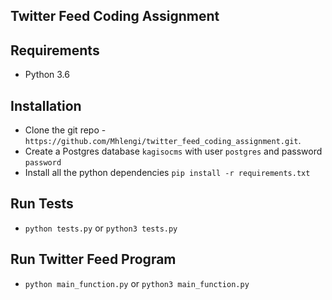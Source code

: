 ## Twitter Feed Coding Assignment

## Requirements
- Python 3.6

## Installation
- Clone the git repo - `https://github.com/Mhlengi/twitter_feed_coding_assignment.git`.
- Create a Postgres database `kagisocms` with user `postgres` and password `password`
- Install all the python dependencies `pip install -r requirements.txt`

## Run Tests
- `python tests.py` or `python3 tests.py`

## Run Twitter Feed Program
- `python main_function.py` or `python3 main_function.py`

